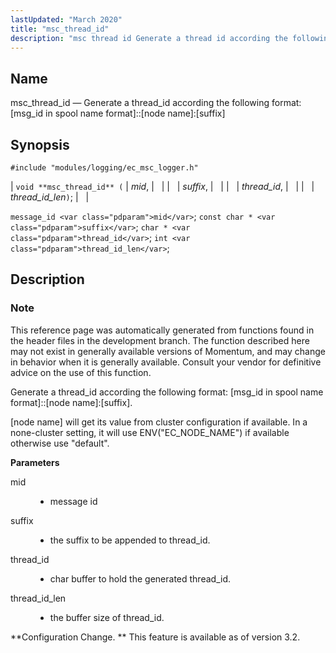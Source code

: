 ```yaml
---
lastUpdated: "March 2020"
title: "msc_thread_id"
description: "msc thread id Generate a thread id according the following format msg id in spool name format node name suffix void msc thread id mid suffix thread id thread id len message id mid const char suffix char thread id int thread id len This reference page was automatically generated..."
---
```


<a name="apis.msc_thread_id"></a> 
## Name

msc_thread_id — Generate a thread_id according the following format: [msg_id in spool name format]::[node name]:[suffix]

## Synopsis

`#include "modules/logging/ec_msc_logger.h"`

| `void **msc_thread_id** (` | <var class="pdparam">mid</var>, |   |
|   | <var class="pdparam">suffix</var>, |   |
|   | <var class="pdparam">thread_id</var>, |   |
|   | <var class="pdparam">thread_id_len</var>`)`; |   |

`message_id <var class="pdparam">mid</var>`;
`const char * <var class="pdparam">suffix</var>`;
`char * <var class="pdparam">thread_id</var>`;
`int <var class="pdparam">thread_id_len</var>`;<a name="idp57648656"></a> 
## Description

### Note

This reference page was automatically generated from functions found in the header files in the development branch. The function described here may not exist in generally available versions of Momentum, and may change in behavior when it is generally available. Consult your vendor for definitive advice on the use of this function.

Generate a thread_id according the following format: [msg_id in spool name format]::[node name]:[suffix].

[node name] will get its value from cluster configuration if available. In a none-cluster setting, it will use ENV("EC_NODE_NAME") if available otherwise use "default".

**<a name="idp57652224"></a> Parameters**

<dl class="variablelist">

<dt>mid</dt>

<dd>

- message id

</dd>

<dt>suffix</dt>

<dd>

- the suffix to be appended to thread_id.

</dd>

<dt>thread_id</dt>

<dd>

- char buffer to hold the generated thread_id.

</dd>

<dt>thread_id_len</dt>

<dd>

- the buffer size of thread_id.

</dd>

</dl>

**Configuration Change. ** This feature is available as of version 3.2.